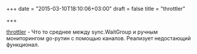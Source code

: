 +++
date = "2015-03-10T18:10:06+03:00"
draft = false
title = "throttler"

+++

<p><a href="https://github.com/nozzle/throttler">throttler</a>&nbsp;- Что то среднее между&nbsp;sync.WaitGroup и ручным мониторингом go-рутин с помощью каналов. Реализует недостающий функционал.</p>

